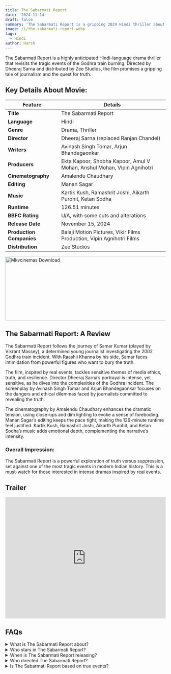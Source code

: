 ```yaml
---
title: The Sabarmati Report
date: '2024-11-14'
draft: false
summary: 'The Sabarmati Report is a gripping 2024 Hindi thriller about a journalist exposing the truth behind the Godhra train tragedy.'
image: /i/the-sabarmati-report.webp
tags:
  - Hindi
author: Harsh
---
```


The Sabarmati Report is a highly anticipated Hindi-language drama thriller that revisits the tragic events of the Godhra train burning. Directed by Dheeraj Sarna and distributed by Zee Studios, the film promises a gripping tale of journalism and the quest for truth.

## Key Details About Movie:

| **Feature**              | **Details**                                                             |
| ------------------------ | ----------------------------------------------------------------------- |
| **Title**                | The Sabarmati Report                                                    |
| **Language**             | Hindi                                                                   |
| **Genre**                | Drama, Thriller                                                         |
| **Director**             | Dheeraj Sarna (replaced Ranjan Chandel)                                 |
| **Writers**              | Avinash Singh Tomar, Arjun Bhandegaonkar                                |
| **Producers**            | Ekta Kapoor, Shobha Kapoor, Amul V Mohan, Anshul Mohan, Vipin Agnihotri |
| **Cinematography**       | Amalendu Chaudhary                                                      |
| **Editing**              | Manan Sagar                                                             |
| **Music**                | Kartik Kush, Ramashrit Joshi, Aikarth Purohit, Ketan Sodha              |
| **Runtime**              | 126.51 minutes                                                          |
| **BBFC Rating**          | U/A, with some cuts and alterations                                     |
| **Release Date**         | November 15, 2024                                                       |
| **Production Companies** | Balaji Motion Pictures, Vikir Films Production, Vipin Agnihotri Films   |
| **Distribution**         | Zee Studios                                                             |

<a href="https://www.profitablecpmrate.com/zht8552qct?key=dd3a0d3c76c4f58956dd24d2605f1413">
  <img src="/mkvcinemas-btn.webp" alt="Mkvcinemas Download" width="600" height="200" loading="lazy">
</a>

## The Sabarmati Report: A Review

The Sabarmati Report follows the journey of Samar Kumar (played by Vikrant Massey), a determined young journalist investigating the 2002 Godhra train incident. With Raashii Khanna by his side, Samar faces intimidation from powerful figures who want to bury the truth.

The film, inspired by real events, tackles sensitive themes of media ethics, truth, and resilience. Director Dheeraj Sarna’s portrayal is intense, yet sensitive, as he dives into the complexities of the Godhra incident. The screenplay by Avinash Singh Tomar and Arjun Bhandegaonkar focuses on the dangers and ethical dilemmas faced by journalists committed to revealing the truth.

The cinematography by Amalendu Chaudhary enhances the dramatic tension, using close-ups and dim lighting to evoke a sense of foreboding. Manan Sagar’s editing keeps the pace tight, making the 126-minute runtime feel justified. Kartik Kush, Ramashrit Joshi, Aikarth Purohit, and Ketan Sodha’s music adds emotional depth, complementing the narrative’s intensity.

### Overall Impression:

The Sabarmati Report is a powerful exploration of truth versus suppression, set against one of the most tragic events in modern Indian history. This is a must-watch for those interested in intense dramas inspired by real events.

## Trailer

<iframe width="100%" height="380" src="https://www.youtube.com/embed/Mjtv0KkgCqM" title={title} frameborder="0" allow="accelerometer; autoplay; clipboard-write; encrypted-media; gyroscope; picture-in-picture; web-share" referrerpolicy="strict-origin-when-cross-origin" allowfullscreen loading="lazy"></iframe>

## FAQs

<details>
  <summary>What is The Sabarmati Report about?</summary>
  <p>It’s a thriller about a journalist exposing the truth behind the 2002 Godhra train burning incident.</p>
</details>

<details>
  <summary>Who stars in The Sabarmati Report?</summary>
  <p>Vikrant Massey, Raashii Khanna, and Riddhi Dogra play the main roles.</p>
</details>

<details>
  <summary>When is The Sabarmati Report releasing?</summary>
  <p>The release date is set for November 15, 2024.</p>
</details>

<details>
  <summary>Who directed The Sabarmati Report?</summary>
  <p>Dheeraj Sarna directed it, replacing the original director, Ranjan Chandel.</p>
</details>

<details>
  <summary>Is The Sabarmati Report based on true events?</summary>
  <p>Yes, it’s based on the true events of the Godhra train burning incident.</p>
</details>
